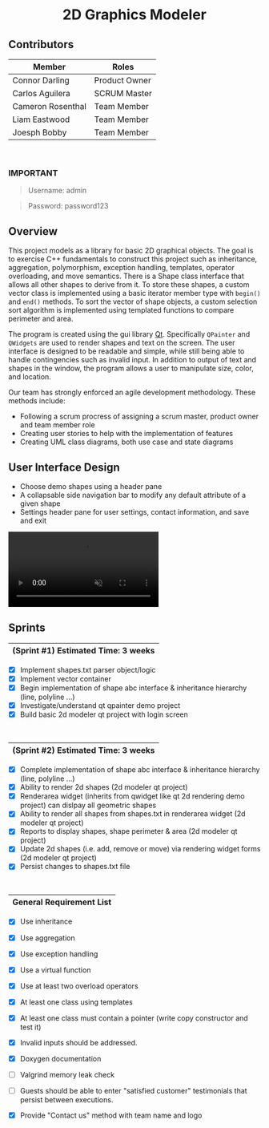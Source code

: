 <div align=center>
     <h1>2D Graphics Modeler</h1>
</div>

## Contributors
| Member            | Roles          | 
|-------------------|----------------|
| Connor Darling    | Product Owner  |
| Carlos Aguilera   | SCRUM Master   |
| Cameron Rosenthal | Team Member    |
| Liam Eastwood     | Team Member    |
| Joesph Bobby      | Team Member    |

<br/>

### IMPORTANT
> Username: admin

> Password: password123

## Overview 
This project models as a library for basic 2D graphical objects.
The goal is to exercise C++ fundamentals to construct this project
such as inheritance, aggregation, polymorphism, exception handling,
templates, operator overloading, and move semantics. There is a 
Shape class interface that allows all other shapes to derive from it.
To store these shapes, a custom vector class is implemented using a
basic iterator member type with `begin()` and `end()` methods.
To sort the vector of shape objects, a custom selection sort algorithm
is implemented using templated functions to compare perimeter and area.

The program is created using the gui library [Qt](https://github.com/qt). Specifically `QPainter` 
and `QWidgets` are used to render shapes and text on the screen. The user
interface is designed to be readable and simple, while still being able to handle
contingencies such as invalid input. In addition to output of text
and shapes in the window, the program allows a user to manipulate size, color,
and location.

Our team has strongly enforced an agile development methodology. These methods include:
- Following a scrum procress of assigning a scrum master, product owner and team member role
- Creating user stories to help with the implementation of features
- Creating UML class diagrams, both use case and state diagrams

## User Interface Design
- Choose demo shapes using a header pane
- A collapsable side navigation bar to modify any default attribute of a given shape
- Settings header pane for user settings, contact information, and save and exit

<video src="assets/readme-videos/demo.mp4" autoplay loop muted></video>

## Sprints

  | (Sprint #1) Estimated Time: 3 weeks |
  | :---------------------------------: |
  
- [X] Implement shapes.txt parser object/logic  
- [X] Implement vector container 
- [X] Begin implementation of shape abc interface & inheritance hierarchy (line, polyline ...) 
- [X] Investigate/understand qt qpainter demo project 
- [X] Build basic 2d modeler qt project with login screen 

<br />

  | (Sprint #2) Estimated Time: 3 weeks |
  | :---------------------------------: |
  
- [X] Complete implementation of shape abc interface & inheritance hierarchy (line, polyline ...)
- [X] Ability to render 2d shapes (2d modeler qt project)
- [X] Renderarea widget (inherits from qwidget like qt 2d rendering demo project) can dislpay all geometric shapes
- [X] Ability to render all shapes from shapes.txt in renderarea widget (2d modeler qt project)
- [X] Reports to display shapes, shape perimeter & area (2d modeler qt project)
- [X] Update 2d shapes (i.e. add, remove or move) via rendering widget forms (2d modeler qt project)
- [X] Persist changes to shapes.txt file

<br />

  | General Requirement List |
  | :---------------------------------: |
  
- [x] Use inheritance
- [X] Use aggregation
- [X] Use exception handling
- [x] Use a virtual function
- [X] Use at least two overload operators
- [X] At least one class using templates
- [X] At least one class must contain a pointer (write copy constructor and test it)
- [X] Invalid inputs should be addressed.
- [X] Doxygen documentation
- [ ] Valgrind memory leak check
- [ ] Guests should be able to enter "satisfied customer" testimonials that persist between executions.
- [X] Provide "Contact us" method with team name and logo
  
